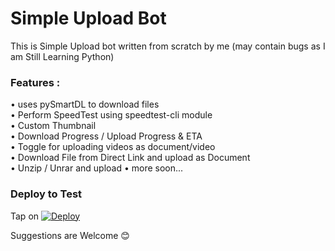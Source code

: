 # Simple Upload Bot

This is Simple Upload bot written from scratch by me (may contain bugs as I am Still Learning Python)

### Features :
• uses pySmartDL to download files \
• Perform SpeedTest using speedtest-cli module \
• Custom Thumbnail \
• Download Progress / Upload Progress & ETA  \
• Toggle for uploading videos as document/video \
• Download File from Direct Link and upload as Document \
• Unzip / Unrar and upload
• more soon... 

### Deploy to Test
Tap on [![Deploy](https://www.herokucdn.com/deploy/button.svg)](https://heroku.com/deploy)

Suggestions are Welcome 😊
